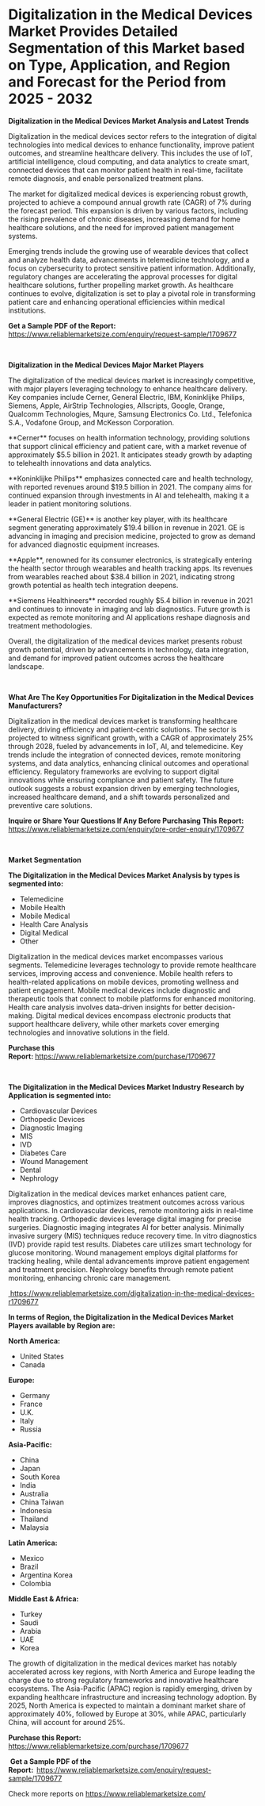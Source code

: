 <p><h1>Digitalization in the Medical Devices Market Provides Detailed Segmentation of this Market based on Type, Application, and Region and Forecast for the Period from 2025 - 2032</h1></p><p><strong>Digitalization in the Medical Devices Market Analysis and Latest Trends</strong></p>
<p><p>Digitalization in the medical devices sector refers to the integration of digital technologies into medical devices to enhance functionality, improve patient outcomes, and streamline healthcare delivery. This includes the use of IoT, artificial intelligence, cloud computing, and data analytics to create smart, connected devices that can monitor patient health in real-time, facilitate remote diagnosis, and enable personalized treatment plans.</p><p>The market for digitalized medical devices is experiencing robust growth, projected to achieve a compound annual growth rate (CAGR) of 7% during the forecast period. This expansion is driven by various factors, including the rising prevalence of chronic diseases, increasing demand for home healthcare solutions, and the need for improved patient management systems. </p><p>Emerging trends include the growing use of wearable devices that collect and analyze health data, advancements in telemedicine technology, and a focus on cybersecurity to protect sensitive patient information. Additionally, regulatory changes are accelerating the approval processes for digital healthcare solutions, further propelling market growth. As healthcare continues to evolve, digitalization is set to play a pivotal role in transforming patient care and enhancing operational efficiencies within medical institutions.</p></p>
<p><strong>Get a Sample PDF of the Report:&nbsp;</strong> <a href="https://www.reliablemarketsize.com/enquiry/request-sample/1709677?utm_campaign=2634&utm_medium=2&utm_source=Github&utm_content=ia&utm_term=27032025&utm_id=digitalization-in-the-medical-devices">https://www.reliablemarketsize.com/enquiry/request-sample/1709677</a></p>
<p>&nbsp;</p>
<p><strong>Digitalization in the Medical Devices Major Market Players</strong></p>
<p><p>The digitalization of the medical devices market is increasingly competitive, with major players leveraging technology to enhance healthcare delivery. Key companies include Cerner, General Electric, IBM, Koninklijke Philips, Siemens, Apple, AirStrip Technologies, Allscripts, Google, Orange, Qualcomm Technologies, Mqure, Samsung Electronics Co. Ltd., Telefonica S.A., Vodafone Group, and McKesson Corporation.</p><p>**Cerner** focuses on health information technology, providing solutions that support clinical efficiency and patient care, with a market revenue of approximately $5.5 billion in 2021. It anticipates steady growth by adapting to telehealth innovations and data analytics.</p><p>**Koninklijke Philips** emphasizes connected care and health technology, with reported revenues around $19.5 billion in 2021. The company aims for continued expansion through investments in AI and telehealth, making it a leader in patient monitoring solutions.</p><p>**General Electric (GE)** is another key player, with its healthcare segment generating approximately $19.4 billion in revenue in 2021. GE is advancing in imaging and precision medicine, projected to grow as demand for advanced diagnostic equipment increases.</p><p>**Apple**, renowned for its consumer electronics, is strategically entering the health sector through wearables and health tracking apps. Its revenues from wearables reached about $38.4 billion in 2021, indicating strong growth potential as health tech integration deepens.</p><p>**Siemens Healthineers** recorded roughly $5.4 billion in revenue in 2021 and continues to innovate in imaging and lab diagnostics. Future growth is expected as remote monitoring and AI applications reshape diagnosis and treatment methodologies.</p><p>Overall, the digitalization of the medical devices market presents robust growth potential, driven by advancements in technology, data integration, and demand for improved patient outcomes across the healthcare landscape.</p></p>
<p>&nbsp;</p>
<p><strong>What Are The Key Opportunities For Digitalization in the Medical Devices Manufacturers?</strong></p>
<p><p>Digitalization in the medical devices market is transforming healthcare delivery, driving efficiency and patient-centric solutions. The sector is projected to witness significant growth, with a CAGR of approximately 25% through 2028, fueled by advancements in IoT, AI, and telemedicine. Key trends include the integration of connected devices, remote monitoring systems, and data analytics, enhancing clinical outcomes and operational efficiency. Regulatory frameworks are evolving to support digital innovations while ensuring compliance and patient safety. The future outlook suggests a robust expansion driven by emerging technologies, increased healthcare demand, and a shift towards personalized and preventive care solutions.</p></p>
<p><strong>Inquire or Share Your Questions If Any Before Purchasing This Report:</strong> <a href="https://www.reliablemarketsize.com/enquiry/pre-order-enquiry/1709677?utm_campaign=2634&utm_medium=2&utm_source=Github&utm_content=ia&utm_term=27032025&utm_id=digitalization-in-the-medical-devices">https://www.reliablemarketsize.com/enquiry/pre-order-enquiry/1709677</a></p>
<p>&nbsp;</p>
<p><strong>Market Segmentation</strong></p>
<p><strong>The Digitalization in the Medical Devices Market Analysis by types is segmented into:</strong></p>
<p><ul><li>Telemedicine</li><li>Mobile Health</li><li>Mobile Medical</li><li>Health Care Analysis</li><li>Digital Medical</li><li>Other</li></ul></p>
<p><p>Digitalization in the medical devices market encompasses various segments. Telemedicine leverages technology to provide remote healthcare services, improving access and convenience. Mobile health refers to health-related applications on mobile devices, promoting wellness and patient engagement. Mobile medical devices include diagnostic and therapeutic tools that connect to mobile platforms for enhanced monitoring. Health care analysis involves data-driven insights for better decision-making. Digital medical devices encompass electronic products that support healthcare delivery, while other markets cover emerging technologies and innovative solutions in the field.</p></p>
<p><strong>Purchase this Report:&nbsp;</strong><a href="https://www.reliablemarketsize.com/purchase/1709677?utm_campaign=2634&utm_medium=2&utm_source=Github&utm_content=ia&utm_term=27032025&utm_id=digitalization-in-the-medical-devices">https://www.reliablemarketsize.com/purchase/1709677</a></p>
<p>&nbsp;</p>
<p><strong>The Digitalization in the Medical Devices Market Industry Research by Application is segmented into:</strong></p>
<p><ul><li>Cardiovascular Devices</li><li>Orthopedic Devices</li><li>Diagnostic Imaging</li><li>MIS</li><li>IVD</li><li>Diabetes Care</li><li>Wound Management</li><li>Dental</li><li>Nephrology</li></ul></p>
<p><p>Digitalization in the medical devices market enhances patient care, improves diagnostics, and optimizes treatment outcomes across various applications. In cardiovascular devices, remote monitoring aids in real-time health tracking. Orthopedic devices leverage digital imaging for precise surgeries. Diagnostic imaging integrates AI for better analysis. Minimally invasive surgery (MIS) techniques reduce recovery time. In vitro diagnostics (IVD) provide rapid test results. Diabetes care utilizes smart technology for glucose monitoring. Wound management employs digital platforms for tracking healing, while dental advancements improve patient engagement and treatment precision. Nephrology benefits through remote patient monitoring, enhancing chronic care management.</p></p>
<p><a href="https://www.reliablemarketsize.com/digitalization-in-the-medical-devices-r1709677?utm_campaign=2634&utm_medium=2&utm_source=Github&utm_content=ia&utm_term=27032025&utm_id=digitalization-in-the-medical-devices">&nbsp;https://www.reliablemarketsize.com/digitalization-in-the-medical-devices-r1709677</a></p>
<p><strong>In terms of Region, the Digitalization in the Medical Devices Market Players available by Region are:</strong></p>
<p>
    <p> <strong> North America: </strong>
        <ul>
            <li>United States</li>
            <li>Canada</li>
        </ul>
        </p> 
    <p> <strong> Europe: </strong>
        <ul>
            <li>Germany</li>
            <li>France</li>
            <li>U.K.</li>
            <li>Italy</li>
            <li>Russia</li>
        </ul>
        </p> 
    <p> <strong> Asia-Pacific: </strong>
        <ul>
            <li>China</li>
            <li>Japan</li>
            <li>South Korea</li>
            <li>India</li>
            <li>Australia</li>
            <li>China Taiwan</li>
            <li>Indonesia</li>
            <li>Thailand</li>
            <li>Malaysia</li>
        </ul>
        </p> 
    <p> <strong> Latin America: </strong>
        <ul>
            <li>Mexico</li>
            <li>Brazil</li>
            <li>Argentina Korea</li>
            <li>Colombia</li>
        </ul>
        </p> 
    <p> <strong> Middle East & Africa: </strong>
        <ul>
            <li>Turkey</li>
            <li>Saudi</li>
            <li>Arabia</li>
            <li>UAE</li>
            <li>Korea</li>
        </ul>
    </p>
    </p>
<p><p>The growth of digitalization in the medical devices market has notably accelerated across key regions, with North America and Europe leading the charge due to strong regulatory frameworks and innovative healthcare ecosystems. The Asia-Pacific (APAC) region is rapidly emerging, driven by expanding healthcare infrastructure and increasing technology adoption. By 2025, North America is expected to maintain a dominant market share of approximately 40%, followed by Europe at 30%, while APAC, particularly China, will account for around 25%.</p></p>
<p><strong>Purchase this Report: </strong><a href="https://www.reliablemarketsize.com/purchase/1709677?utm_campaign=2634&utm_medium=2&utm_source=Github&utm_content=ia&utm_term=27032025&utm_id=digitalization-in-the-medical-devices">https://www.reliablemarketsize.com/purchase/1709677</a></p>
<p>&nbsp;<strong>Get a Sample PDF of the Report:&nbsp;&nbsp;</strong><a href="https://www.reliablemarketsize.com/enquiry/request-sample/1709677?utm_campaign=2634&utm_medium=2&utm_source=Github&utm_content=ia&utm_term=27032025&utm_id=digitalization-in-the-medical-devices">https://www.reliablemarketsize.com/enquiry/request-sample/1709677</a></p>
<p><strong></strong></p>
<p>Check more reports on <a href="https://www.reliablemarketsize.com/?utm_campaign=2634&utm_medium=2&utm_source=Github&utm_content=ia&utm_term=27032025&utm_id=digitalization-in-the-medical-devices">https://www.reliablemarketsize.com/</a></p>